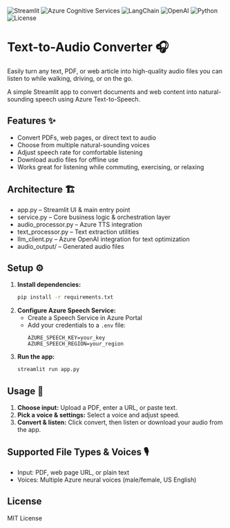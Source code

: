 ![Streamlit](https://img.shields.io/badge/Streamlit-%23FF4B4B.svg?style=flat&logo=streamlit&logoColor=white)
![Azure Cognitive Services](https://img.shields.io/badge/Azure_TTS-Supported-blue?logo=microsoft-azure)
![LangChain](https://img.shields.io/badge/LangChain-Enabled-green)
![OpenAI](https://img.shields.io/badge/OpenAI-Optimized-6e56cf?logo=openai)
![Python](https://img.shields.io/badge/Python-3.9%2B-blue.svg?logo=python&logoColor=white)
![License](https://img.shields.io/github/license/yourusername/text-to-audio-streamlit)


# Text-to-Audio Converter 🎧

Easily turn any text, PDF, or web article into high-quality audio files you can listen to while walking, driving, or on the go.

A simple Streamlit app to convert documents and web content into natural-sounding speech using Azure Text-to-Speech.

## Features ✨

- Convert PDFs, web pages, or direct text to audio
- Choose from multiple natural-sounding voices
- Adjust speech rate for comfortable listening
- Download audio files for offline use
- Works great for listening while commuting, exercising, or relaxing

## Architecture 🏗️

- app.py – Streamlit UI & main entry point
- service.py – Core business logic & orchestration layer
- audio_processor.py – Azure TTS integration
- text_processor.py – Text extraction utilities
- llm_client.py – Azure OpenAI integration for text optimization
- audio_output/ – Generated audio files

## Setup ⚙️

1. **Install dependencies:**
   ```bash
   pip install -r requirements.txt
   ```
2. **Configure Azure Speech Service:**
   - Create a Speech Service in Azure Portal
   - Add your credentials to a `.env` file:
     ```env
     AZURE_SPEECH_KEY=your_key
     AZURE_SPEECH_REGION=your_region
     ```
3. **Run the app:**
   ```bash
   streamlit run app.py
   ```

## Usage 🚀

1. **Choose input:** Upload a PDF, enter a URL, or paste text.
2. **Pick a voice & settings:** Select a voice and adjust speed.
3. **Convert & listen:** Click convert, then listen or download your audio from the app.

## Supported File Types & Voices 🎙️

- Input: PDF, web page URL, or plain text
- Voices: Multiple Azure neural voices (male/female, US English)

## License

MIT License

